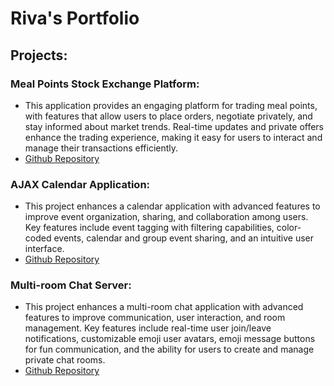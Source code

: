 # Riva's Portfolio

## Projects:
### Meal Points Stock Exchange Platform:
- This application provides an engaging platform for trading meal points, with features that allow users to place orders, negotiate privately, and stay informed about market trends. Real-time updates and private offers enhance the trading experience, making it easy for users to interact and manage their transactions efficiently.
- [Github Repository](https://github.com/crkranz/AJAX-Calendar-Application.git)
  
### AJAX Calendar Application:
- This project enhances a calendar application with advanced features to improve event organization, sharing, and collaboration among users. Key features include event tagging with filtering capabilities, color-coded events, calendar and group event sharing, and an intuitive user interface.
- [Github Repository](https://github.com/crkranz/AJAX-Calendar-Application.git)

### Multi-room Chat Server:
- This project enhances a multi-room chat application with advanced features to improve communication, user interaction, and room management. Key features include real-time user join/leave notifications, customizable emoji user avatars, emoji message buttons for fun communication, and the ability for users to create and manage private chat rooms.
- [Github Repository](https://github.com/crkranz/Multi-room-Chat-Server.git)
